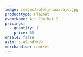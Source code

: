 ```yaml
---
image: images/epfwljnuuaauajs.jpg
producttype: Playmat
eventName: Air Comiket 2
pricings:
  - quantity: 1
    price: 65
onsale: false
asin: s-aI-odYKVw
merchandise: comiket
---
```

